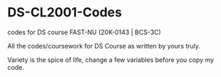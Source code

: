 # DS-CL2001-Codes
codes for DS course FAST-NU (20K-0143 | BCS-3C)

All the codes/coursework for DS Course as written by yours truly.

Variety is the spice of life, change a few variables before you copy my code.
